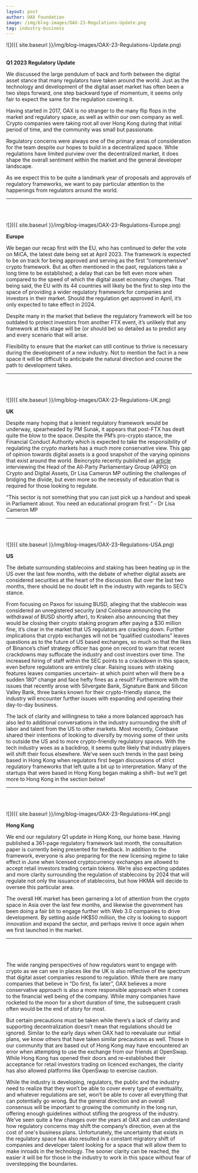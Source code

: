 ```yaml
---
layout: post
author: OAX Foundation
image: /img/blog-images/OAX-23-Regulations-Update.png
tag: industry-business
---
```


![]({{ site.baseurl }}/img/blog-images/OAX-23-Regulations-Update.png)

<br><b>Q1 2023 Regulatory Update</b>

We discussed the large pendulum of back and forth between the digital asset stance that many regulators have taken around the world. Just as the technology and development of the digital asset market has often been a two steps forward, one step backward type of momentum, it seems only fair to expect the same for the regulation covering it. 

Having started in 2017, OAX is no stranger to the many flip flops in the market and regulatory space, as well as within our own company as well. Crypto companies were taking root all over Hong Kong during that initial period of time, and the community was small but passionate. 

Regulatory concerns were always one of the primary areas of consideration for the team despite our hopes to build in a decentralized space. While regulations have limited purview over the decentralized market, it does shape the overall sentiment within the market and the general developer landscape.

As we expect this to be quite a landmark year of proposals and approvals of regulatory frameworks, we want to pay particular attention to the happenings from regulators around the world. 


***
<br><br>

![]({{ site.baseurl }}/img/blog-images/OAX-23-Regulations-Europe.png)

<b>Europe</b>

We began our recap first with the EU, who has continued to defer the vote on MiCA, the latest date being set at April 2023. The framework is expected to be on track for being approved and serving as the first “comprehensive” crypto framework. But as often mentioned in the past, regulations take a long time to be established; a delay that can be felt even more when compared to the speed of which the digital asset economy changes. That being said, the EU with its 44 countries will likely be the first to step into the space of providing a wider regulatory framework for companies and investors in their market. Should the regulation get approved in April, it’s only expected to take effect in 2024. 

Despite many in the market that believe the regulatory framework will be too outdated to protect investors from another FTX event, it’s unlikely that any framework at this stage will be (or should be) so detailed as to predict any and every scenario that will arise.

Flexibility to ensure that the market can still continue to thrive is necessary during the development of a new industry. Not to mention the fact in a new space it will be difficult to anticipate the natural direction and course the path to development takes. 


***
<br><br>

![]({{ site.baseurl }}/img/blog-images/OAX-23-Regulations-UK.png)

<b>UK</b>

Despite many hoping that a lenient regulatory framework would be underway, spearheaded by PM Sunak, it appears that post-FTX has dealt quite the blow to the space. Despite the PM’s pro-crypto stance, the Financial Conduct Authority which is expected to take the responsibility of regulating the crypto markets has a much more conservative view. This gap of opinion towards digital assets is a good snapshot of the varying opinions that exist around the world. Beincrypto recently published an <a href="https://beincrypto.com/uk-crypto-regulation-lisa-cameron-mp/">article</a> interviewing the Head of the All-Party Parliamentary Group (APPG) on Crypto and Digital Assets, Dr Lisa Cameron MP outlining the challenges of bridging the divide, but even more so the necessity of education that is required for those looking to regulate. 

“This sector is not something that you can just pick up a handout and speak in Parliament about. You need an educational program first.” - Dr Lisa Cameron MP


***
<br><br>

![]({{ site.baseurl }}/img/blog-images/OAX-23-Regulations-USA.png)

<b>US</b>

The debate surrounding stablecoins and staking has been heating up in the US over the last few months, with the debate of whether digital assets are considered securities at the heart of the discussion. But over the last two months, there should be no doubt left in the industry with regards to SEC’s stance.

From focusing on Paxos for issuing BUSD, alleging that the stablecoin was considered an unregistered security (and Coinbase announcing the withdrawal of BUSD shortly after), to Kraken also announcing that they would be closing their crypto staking program after paying a $30 million fine, it’s clear in the market that US regulators are cracking down. Further implications that crypto exchanges will not be “qualified custodians” leaves questions as to the future of US based exchanges, so much so that the likes of Binance’s chief strategy officer has gone on record to warn that recent crackdowns may suffocate the industry and cost investors over time. The increased hiring of staff within the SEC points to a crackdown in this space, even before regulations are entirely clear. Raising issues with staking features leaves companies uncertain– at which point when will there be a sudden 180° change and face hefty fines as a result? Furthermore with the issues that recently arose with Silvergate Bank, Signature Bank and Silicon Valley Bank, three banks known for their crypto-friendly stance, the industry will encounter further issues with expanding and operating their day-to-day business. 

The lack of clarity and willingness to take a more balanced approach has also led to additional conversations in the industry surrounding the shift of labor and talent from the US to other markets. Most recently, Coinbase shared their intentions of looking to diversify by moving some of their units to outside the US and to more crypto-friendly regulatory spaces. With the tech industry woes as a backdrop, it seems quite likely that industry players will shift their focus elsewhere. We’ve seen such trends in the past being based in Hong Kong when regulators first began discussions of strict regulatory frameworks that left quite a bit up to interpretation. Many of the startups that were based in Hong Kong began making a shift– but we’ll get more to Hong Kong in the section below!


***
<br><br>

![]({{ site.baseurl }}/img/blog-images/OAX-23-Regulations-HK.png)

<b>Hong Kong</b>

We end our regulatory Q1 update in Hong Kong, our home base. Having published a 361-page regulatory framework last month, the consultation paper is currently being presented for feedback. In addition to the framework, everyone is also preparing for the new licensing regime to take effect in June when licensed cryptocurrency exchanges are allowed to accept retail investors trading certain tokens. We’re also expecting updates and more clarity surrounding the regulation of stablecoins by 2024 that will regulate not only the issuance of stablecoins, but how HKMA will decide to oversee this particular area. 

The overall HK market has been garnering a lot of attention from the crypto space in Asia over the last few months, and likewise the government has been doing a fair bit to engage further with Web 3.0 companies to drive development. By setting aside HK$50 million, the city is looking to support innovation and expand the sector, and perhaps revive it once again when we first launched in the market. 


****
<br><br>

The wide ranging perspectives of how regulators want to engage with crypto as we can see in places like the UK is also reflective of the spectrum that digital asset companies respond to regulation. While there are many companies that believe in “Do first, fix later”, OAX believes a more conservative approach is also a more responsible approach when it comes to the financial well being of the company. While many companies have rocketed to the moon for a short duration of time, the subsequent crash often would be the end of story for most.

But certain precautions must be taken while there’s a lack of clarity and supporting decentralization doesn’t mean that regulations should be ignored. Similar to the early days when OAX had to reevaluate our initial plans, we know others that have taken similar precautions as well. Those in our community that are based out of Hong Kong may have encountered an error when attempting to use the exchange from our friends at OpenSwap. While Hong Kong has opened their doors and re-established their acceptance for retail investors trading on licenced exchanges, the clarity has also allowed platforms like OpenSwap to exercise caution.  

While the industry is developing, regulators, the public and the industry need to realize that they won’t be able to cover every type of eventuality, and whatever regulations are set, won’t be able to cover all everything that can potentially go wrong. But the general direction and an overall consensus will be important to growing the community in the long run, offering enough guidelines without stifling the progress of the industry. We’ve seen quite a few changes over the years at OAX and can understand how regulatory concerns may shift the company’s direction, even at the cost of one's business plans. Unfortunately, the uncertainty that exists in the regulatory space has also resulted in a constant migratory shift of companies and developer talent looking for a space that will allow them to make inroads in the technology. The sooner clarity can be reached, the easier it will be for those in the industry to work in this space without fear of overstepping the boundaries. 

